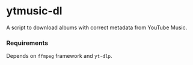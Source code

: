 # ytmusic-dl
A script to download albums with correct metadata from YouTube Music.

### Requirements
Depends on `ffmpeg` framework and `yt-dlp`.
